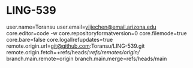 # LING-539
user.name=Toransu
user.email=yijiechen@email.arizona.edu
core.editor=code -w
core.repositoryformatversion=0
core.filemode=true
core.bare=false
core.logallrefupdates=true
remote.origin.url=git@github.com:Toransu/LING-539.git
remote.origin.fetch=+refs/heads/*:refs/remotes/origin/*
branch.main.remote=origin
branch.main.merge=refs/heads/main


